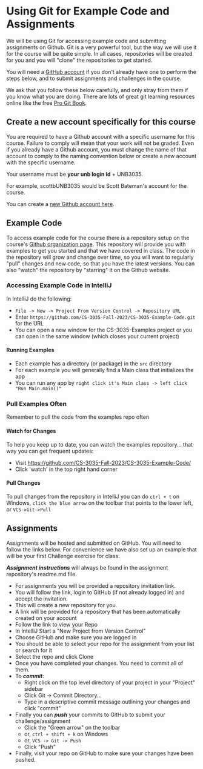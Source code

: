 # Using Git for Example Code and Assignments

We will be using Git for accessing example code and submitting assignments on Github. Git is a very powerful tool, but the way we will use it for the course will be quite simple. In all cases, repositories will be created for you and you will "clone" the repositories to get started.

You will need a [GitHub account](https://github.com/join) if you don't already have one to perform the steps below, and to submit assignments and challenges in the course.

We ask that you follow these below carefully, and only stray from them if you know what you are doing. There are lots of great git learning resources online like the free [Pro Git Book](https://git-scm.com/book/en/v2).

## Create a new account specifically for this course

You are required to have a Github account with a specific username for this course. Failure to comply will mean that your work will not be graded. Even if you already have a Github account, you must change the name of that account to comply to the naming convention below or create a new account with the specific username.

Your username must be **your unb login id** + UNB3035.

For example, scottbUNB3035 would be Scott Bateman's account for the course.

You can create a [new Github account here](https://github.com/signup).  

## Example Code

To access example code for the course there is a repository setup on the course's [Github organization page](https://CS-3035-Fall-2023.github.io). This repository will provide you with examples to get you started and that we have covered in class. The code in the repository will grow and change over time, so you will want to regularly "pull" changes and new code, so that you have the latest versions. You can also "watch" the repository by "starring" it on the Github website.

### Accessing Example Code in IntelliJ

In IntelliJ do the following:

- ```File -> New -> Project From Version Control -> Repository URL```
- Enter ```https://github.com/CS-3035-Fall-2023/CS-3035-Example-Code.git``` for the URL
- You can open a new window for the CS-3035-Examples project or you can open in the same window (which closes your current project)

#### Running Examples

- Each example has a directory (or package) in the ```src``` directory
- For each example you will generally find a Main class that initializes the app
- You can run any app by ```right click it's Main class -> left click "Run Main.main()"```

### Pull Examples Often

Remember to pull the code from the examples repo often

#### Watch for Changes

To help you keep up to date, you can watch the examples repository... that way you can get frequent updates:

- Visit <https://github.com/CS-3035-Fall-2023/CS-3035-Example-Code/>
- Click 'watch' in the top right hand corner

#### Pull Changes

To pull changes from the repository in IntelliJ you can do ```ctrl + t``` on Windows, ```click the blue arrow``` on the toolbar that points to the lower left, or ```VCS->Git->Pull```

## Assignments

Assignments will be hosted and submitted on GitHub. You will need to follow the links below. For convenience we have also set up an example that will be your first Challenge exercise for class.

***Assignment instructions*** will always be found in the assignment repository's readme.md file.

- For assignments you will be provided a repository invitation link.
- You will follow the link, login to GitHub (if not already logged in) and accept the invitation.
- This will create a new repository for you.
- A link will be provided for a repository that has been automatically created on your account
- Follow the link to view your Repo
- In IntelliJ Start a "New Project from Version Control"
- Choose GitHub and make sure you are logged in
- You should be able to select your repo for the assignment from your list or search for it
- Select the repo and click Clone
- Once you have completed your changes. You need to commit all of them.
- To ***commit***:
  - Right click on the top level directory of your project in your "Project" sidebar
  - Click Git -> Commit Directory...
  - Type in a descriptive commit message outlining your changes and click "commit"
- Finally you can ***push*** your commits to GitHub to submit your challenge/assignment
  - Click the "Green arrow" on the toolbar
  - or, ```ctrl + shift + k``` on Windows
  - or, ```VCS -> Git -> Push```
  - Click "Push"
- Finally, visit your repo on GitHub to make sure your changes have been pushed.
